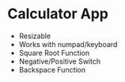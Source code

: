 # Calculator App
- Resizable
- Works with numpad/keyboard
- Square Root Function
- Negative/Positive Switch
- Backspace Function

